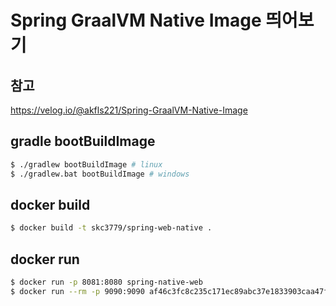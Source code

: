 # Spring GraalVM Native Image 띄어보기  

## 참고  
https://velog.io/@akfls221/Spring-GraalVM-Native-Image

## gradle bootBuildImage

```bash
$ ./gradlew bootBuildImage # linux
$ ./gradlew.bat bootBuildImage # windows
```

## docker build

```bash
$ docker build -t skc3779/spring-web-native .
```

## docker run

```bash
$ docker run -p 8081:8080 spring-native-web
$ docker run --rm -p 9090:9090 af46c3fc8c235c171ec89abc37e1833903caa47f9861ca8dcbc558a09cdffb33
```

